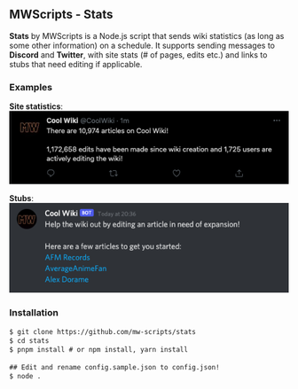 ## MWScripts - Stats
**Stats** by MWScripts is a Node.js script that sends wiki statistics (as long as some other information) on a schedule.
It supports sending messages to **Discord** and **Twitter**, with site stats (# of pages, edits etc.) and links to stubs that need editing if applicable.

### Examples
**Site statistics**:
![Twitter message of site statistics](./examples/twitter-site-stats.png)

**Stubs**:
![Discord message of stubs](./examples/discord-stubs.png)

### Installation
```shell
$ git clone https://github.com/mw-scripts/stats
$ cd stats
$ pnpm install # or npm install, yarn install

## Edit and rename config.sample.json to config.json!
$ node .
```
